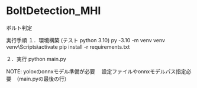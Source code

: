 # BoltDetection_MHI
ボルト判定

実行手順
１．環境構築 (テスト python 3.10)
py -3.10 -m venv venv
venv\Scripts\activate
pip install -r requirements.txt

２．実行
python main.py

NOTE:
yoloxのonnxモデル準備が必要　
設定ファイルやonnxモデルパス指定必要　（main.pyの最後の行）


